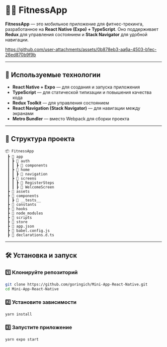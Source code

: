 

# 🏋️‍♂️ FitnessApp

**FitnessApp** — это мобильное приложение для фитнес-трекинга, разработанное на **React Native (Expo) + TypeScript**. Оно поддерживает **Redux** для управления состоянием и **Stack Navigator** для удобной навигации.



https://github.com/user-attachments/assets/0b878eb3-aa6a-4503-b1ec-26ed870b9f9b



---

## 🚀 Используемые технологии

- **React Native + Expo** — для создания и запуска приложения
- **TypeScript** — для статической типизации и повышения качества кода
- **Redux Toolkit** — для управления состоянием
- **React Navigation (Stack Navigator)** — для навигации между экранами
- **Metro Bundler** — вместо Webpack для сборки проекта

---

## 📂 Структура проекта

```
📦 FitnessApp
 ┣ 📂 app
 ┃ ┣ 📂 auth
 ┃ ┃ ┣ 📂 components
 ┃ ┣ 📂 home
 ┃ ┃ ┣ 📂 navigation
 ┃ ┣ 📂 screens
 ┃ ┃ ┣ 📂 RegisterSteps
 ┃ ┃ ┣ 📂 WelcomeScreen
 ┣ 📂 assets
 ┣ 📂 components
 ┃ ┣ 📂 __tests__
 ┣ 📂 constants
 ┣ 📂 hooks
 ┣ 📂 node_modules
 ┣ 📂 scripts
 ┣ 📂 store
 ┣ 📜 app.json
 ┣ 📜 babel.config.js
 ┣ 📜 declarations.d.ts

```

---

## 🛠 Установка и запуск

### 1️⃣ Клонируйте репозиторий
```bash
git clone https://github.com/goringich/Mini-App-React-Native.git
cd Mini-App-React-Native
```

### 2️⃣ Установите зависимости
```bash
yarn install
```

### 3️⃣ Запустите приложение
```bash
yarn expo start
```

